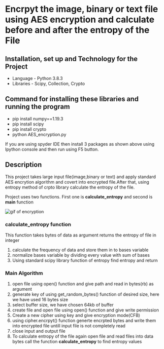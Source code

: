 <html>

<head>

</head>

<body>
    <h1>Encrpyt the image, binary or text file using AES encryption and calculate before and after the entropy of the File</h1>
    <h2>Installation, set up and Technology for the Project</h2>
    <ul>
        <li>Language - Python 3.8.3</li>
        <li>Libraries - Scipy, Collection, Crypto</li>
    </ul>
    <h2>Command for installing these libraries and running the program</h2>
    <ul>
        <li>pip install numpy==1.19.3</li>
        <li>pip install scipy</li>
        <li>pip install crypto</li>
        <li>python AES_encryption.py</li>
    </ul>
    <p>If you are using spyder IDE then install 3 packages as shown above using Ipython console and then run using F5 button.</p>
    <h2>Description</h2>
    <p>This project takes large input file(image,binary or text) and apply standard AES encrytion algorithm and covert
        into encrypted file.After that, using entropy method of crpto library calculate the entropy of the file.
    </p>
    <p>Project uses two functions. First one is <b>calculate_entropy</b> and second is <b>main</b> function</p>
    <img src = "https://github.com/hiteshparate/ITS/blob/main/final_final_gif.gif" alt="gif of encryption"/>
    <h3>calculate_entropy function</h3>
    <p>This function takes bytes of data as argument returns the entropy of file in integer</p>
    <ol>
        <li>calculate the frequency of data and store them in to bases variable</li>
        <li>normalize bases variable by dividing every value with sum of bases</li>
        <li>Using standard scipy library function of entropy find entropy and return</li>
    </ol>
 
<h3> Main Algorithm</h3>
    <ol>
        <li>open file using open() function and give path and read in bytes(rb) as argument</li>
        <li>generate key of using get_random_bytes() function of desired size, here we have used 16 bytes size</li>
        <li>select buffer size, we have chosen 64kb of buffer</li>
        <li>create file and open file using open() function and give write permission</li>
        <li>Create a new cipher using key and give encryption mode(CFB)</li>
        <li>using cipher.encrpyt() function generte encrpted bytes and write them into encrypted file untill input file
            is not completely read</li>
        <li>close input and output file</li>
        <li>To calculate entropy of the file again open file and read files into data bytes call the function
            <b>calculate_entropy</b> to find entropy values</li>
    </ol>
  

    


</body>

</html>
